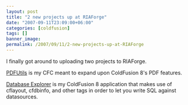 ```yaml
---
layout: post
title: "2 new projects up at RIAForge"
date: "2007-09-11T23:09:00+06:00"
categories: [coldfusion]
tags: []
banner_image: 
permalink: /2007/09/11/2-new-projects-up-at-RIAForge
---
```


I finally got around to uploading two projects to RIAForge.

<a href="http://pdfutils.riaforge.org/">PDFUtils</a> is my CFC meant to expand upon ColdFusion 8's PDF features.

<a href="http://cfdbexplorer.riaforge.org/">Database Explorer</a> is my ColdFusion 8 application that makes use of cflayout, cfdbinfo, and other tags in order to let you write SQL against datasources.